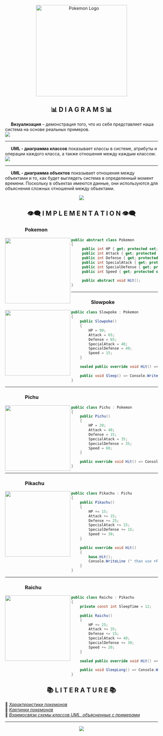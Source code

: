 <div id="header" align="center">
  <img src="img/pokemon/Pokemon.png" height="300px" alt="Pokemon Logo"/>
</div>

<div id="diagrams">
<h2 align="center">📊 D I A G R A M S 📊</h2>
<img src="img/pokemon/Pokeball.gif" height="15px"/> 
<b>Визуализация</b> – демонстрация того, что из себя представляет наша система на основе реальных примеров.
<br>
<img src="img/diagram/Visualization.jpg""/>
<hr/>

<img src="img/pokemon/Pokeball.gif" height="15px"/>
<b>UML - диаграмма классов</b> показывает классы в системе, атрибуты и операции каждого класса, а также отношения между каждым классом.
<br>
<img src="img/diagram/UMLClass.jpg"/>
<hr/>

<img src="img/pokemon/Pokeball.gif" height="15px"/>
<b>UML - диаграмма объектов</b> показывает отношения между объектами и то, как будет выглядеть система в определенный момент времени. Поскольку в объектах имеются данные, они используются для объяснения сложных отношений между объектами.
<br>
<p align="center">
  <img src="img/diagram/UMLObject.jpg"/>
</p>
</div>

<div id="implementation">
<h2 align="center">👁️‍🗨️ I M P L E M E N T A T I O N 👁️‍🗨️</h2>

<h3>&nbsp;&nbsp;&nbsp;&nbsp;&nbsp;&nbsp;&nbsp;&nbsp;&nbsp;&nbsp;&nbsp;&nbsp;<img src="img/pokemon/Pokeball.gif" height="15px"/> Pokemon</h3>
<img src="img/pokemon/Pokemon.png" align="left" width="215px"/>

```csharp
public abstract class Pokemon
{
     public int HP { get; protected set; } 
     public int Attack { get; protected set; } 
     public int Defense { get; protected set; } 
     public int SpecialAtack { get; protected set; } 
     public int SpecialDefense { get; protected set; } 
     public int Speed { get; protected set; } 
     
     public abstract void Hit();
}
```
<hr/>

<h3>&nbsp;&nbsp;&nbsp;&nbsp;&nbsp;&nbsp;&nbsp;&nbsp;&nbsp;&nbsp;&nbsp;&nbsp;<img src="img/pokemon/Pokeball.gif" height="15px"/> Slowpoke</h3>
<img src="img/pokemon/Slowpoke.png" align="left" width="215px"/>
  
```csharp
public class Slowpoke : Pokemon
{
    public Slowpoke()
    { 
        HP = 90;
        Attack = 65;
        Defense = 65;
        SpecialAtack = 40;
        SpecialDefense = 40;
        Speed = 15;   
    }
    
    sealed public override void Hit() => Console.WriteLine ("+Did nothing+");
    
    public void Sleep() => Console.WriteLine ("+Sleep+");
}
```
<hr/>

<h3>&nbsp;&nbsp;&nbsp;&nbsp;&nbsp;&nbsp;&nbsp;&nbsp;&nbsp;&nbsp;&nbsp;&nbsp;<img src="img/pokemon/Pokeball.gif" height="15px"/> Pichu</h3>
<img src="img/pokemon/Pichu.png" align="left" width="215px"/>
  
```csharp
public class Pichu : Pokemon
{
    public Pichu()
    { 
        HP = 20;
        Attack = 40;
        Defense = 15;
        SpecialAtack = 35;
        SpecialDefense = 35;
        Speed = 60;   
    }
    
    public override void Hit() => Console.WriteLine ("Use +Weak lightning+");
}
```
<hr/>

<h3>&nbsp;&nbsp;&nbsp;&nbsp;&nbsp;&nbsp;&nbsp;&nbsp;&nbsp;&nbsp;&nbsp;&nbsp;<img src="img/pokemon/Pokeball.gif" height="15px"/> Pikachu</h3>
<img src="img/pokemon/Pikachu.png" align="left" width="215px"/>

```csharp
public class Pikachu : Pichu
{
    public Pikachu()
    {
        HP += 15;    
        Attack += 15;
        Defense += 25;
        SpecialAtack += 15;
        SpecialDefense += 15;
        Speed += 30;
    }
    
    public override void Hit()
    {
        base.Hit();
        Console.WriteLine (" than use +Flash+");
    }
}
```
<hr/>

<h3>&nbsp;&nbsp;&nbsp;&nbsp;&nbsp;&nbsp;&nbsp;&nbsp;&nbsp;&nbsp;&nbsp;&nbsp;<img src="img/pokemon/Pokeball.gif" height="15px"/> Raichu</h3>
<img src="img/pokemon/Raichu.png" align="left" width="215px"/>
 
```csharp
public class Raichu : Pikachu
{
    private const int SleepTime = 12;
    
    public Raichu()
    {
        HP += 25;
        Attack += 35;
        Defense += 15;
        SpecialAtack += 40;
        SpecialDefense += 30;
        Speed += 20;
    }
    
    sealed public override void Hit() => Console.WriteLine ("Use +Strong lightning+");
        
    public void SleepLong() => Console.WriteLine ($"+Sleep {SleepTime} hours+");   
}
```
</div>

<div id="literature">
<h2 align="center">📚 L I T E R A T U R E 📚</h2>

📗 [<i>Характеристики покемонов</i>](https://pokemondb.net/)
<br>
📘 [<i>Картинки покемонов</i>](https://www.pokemon.com/ru/)
<br>
📕 [<i>Взаимосвязи схемы классов UML, объясненные с примерами</i>](https://creately.com/blog/ru/uncategorized-ru/%D0%B2%D0%B7%D0%B0%D0%B8%D0%BC%D0%BE%D1%81%D0%B2%D1%8F%D0%B7%D0%B8-%D1%81%D1%85%D0%B5%D0%BC%D1%8B-%D0%BA%D0%BB%D0%B0%D1%81%D1%81%D0%BE%D0%B2-uml-%D0%BE%D0%B1%D1%8A%D1%8F%D1%81%D0%BD%D0%B5%D0%BD%D0%BD/)
</div>

<hr/>
<p align="center">
  <img src="img/pokemon/GottaCatchEmAll.gif"/>
</p>
